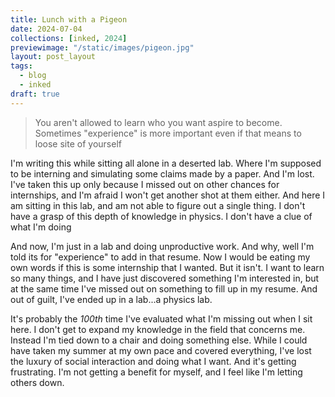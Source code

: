 ```yaml
---
title: Lunch with a Pigeon
date: 2024-07-04
collections: [inked, 2024]
previewimage: "/static/images/pigeon.jpg"
layout: post_layout
tags:
  - blog
  - inked
draft: true
---
```


>You aren't allowed to learn who you want aspire to become. Sometimes "experience" is more important even if that means to loose site of yourself

I'm writing this while sitting all alone in a deserted lab. Where I'm supposed to be interning and simulating some claims made by a paper. And I'm lost. I've taken this up only because I missed out on other chances for internships, and I'm afraid I won't get another shot at them either. And here I am sitting in this lab, and am not able to figure out a single thing. I don't have a grasp of this depth of knowledge in physics. I don't have a clue of what I'm doing

And now, I'm just in a lab and doing unproductive work. And why, well I'm told its for "experience" to add in that resume. Now I would be eating my own words if this is some internship that I wanted. But it isn't. I want to learn so many things, and I have just discovered something I'm interested in, but at the same time I've missed out on something to fill up in my resume. And out of guilt, I've ended up in a lab...a physics lab.

It's probably the _100th_ time I've evaluated what I'm missing out when I sit here. I don't get to expand my knowledge in the field that concerns me. Instead I'm tied down to a chair and doing something else. While I could have taken my summer at my own pace and covered everything, I've lost the luxury of social interaction and doing what I want. And it's getting frustrating. I'm not getting a benefit for myself, and I feel like I'm letting others down.
